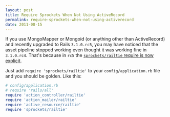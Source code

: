 ```yaml
---
layout: post
title: Require Sprockets When Not Using ActiveRecord
permalink: require-sprockets-when-not-using-activerecord
date: 2011-08-15
---
```


If you use MongoMapper or Mongoid (or anything other than ActiveRecord) and recently upgraded to Rails `3.1.0.rc5`, you may have noticed that the asset pipeline stopped working even thought it was working fine in `3.1.0.rc4`. That's because in `rc5` the [`sprockets/railtie` require is now explicit](https://github.com/rails/rails/commit/c690b7124d2f2206342d11aebb7aa3fc990046d2#railties/lib/rails/all.rb).

Just add `require 'sprockets/railtie'` to your `config/application.rb` file and you should be golden. Like this:

```ruby
# config/application.rb
# require 'rails/all'
require 'action_controller/railtie'
require 'action_mailer/railtie'
require 'active_resource/railtie'
require 'sprockets/railtie'
```
